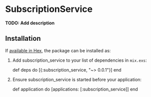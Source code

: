 # SubscriptionService

**TODO: Add description**

## Installation

If [available in Hex](https://hex.pm/docs/publish), the package can be installed as:

  1. Add subscription_service to your list of dependencies in `mix.exs`:

        def deps do
          [{:subscription_service, "~> 0.0.1"}]
        end

  2. Ensure subscription_service is started before your application:

        def application do
          [applications: [:subscription_service]]
        end

